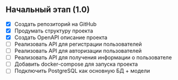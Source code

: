 ## Начальный этап (1.0)
- [x] Создать репозиторий на GitHub
- [x] Продумать структуру проекта
- [x] Создать OpenAPI описание проекта
- [ ] Реализовать API для регистрации пользователей
- [ ] Реализовать API для авторизации пользователей
- [ ] Реализовать API для получения информации о пользователе
- [ ] Добавить docker-compose для запуска проекта
- [ ] Подключить PostgreSQL как основную БД + модели
